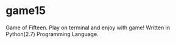 # game15
Game of Fifteen. Play on terminal and enjoy with game! Written in Python(2.7) Programming Language.
